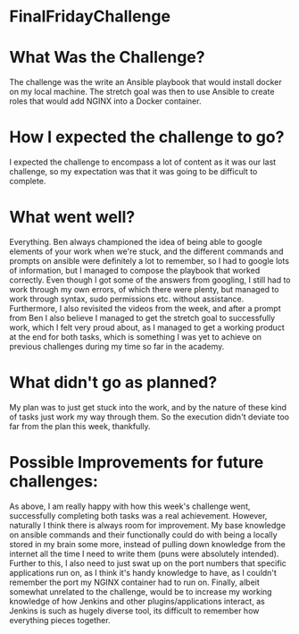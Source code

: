 # FinalFridayChallenge

# What Was the Challenge?
The challenge was the write an Ansible playbook that would install docker on my local machine. The stretch goal was then to use Ansible to create roles that would add NGINX into a Docker container.

# How I expected the challenge to go?
I expected the challenge to encompass a lot of content as it was our last challenge, so my expectation was that it was going to be difficult to complete.

# What went well?
Everything. Ben always championed the idea of being able to google elements of your work when we're stuck, and the different commands and prompts on ansible were definitely a lot to remember, so I had to google lots of information, but I managed to compose the playbook that worked correctly. Even though I got some of the answers from googling, I still had to work through my own errors, of which there were plenty, but managed to work through syntax, sudo permissions etc. without assistance. Furthermore, I also revisited the videos from the week, and after a prompt from Ben I also believe I managed to get the stretch goal to successfully work, which I felt very proud about, as I managed to get a working product at the end for both tasks, which is something I was yet to achieve on previous challenges during my time so far in the academy.

# What didn't go as planned?
My plan was to just get stuck into the work, and by the nature of these kind of tasks just work my way through them. So the execution didn't deviate too far from the plan this week, thankfully.

# Possible Improvements for future challenges:
As above, I am really happy with how this week's challenge went, successfully completing both tasks was a real achievement. However, naturally I think there is always room for improvement. My base knowledge on ansible commands and their functionally could do with being a locally stored in my brain some more, instead of pulling down knowledge from the internet all the time I need to write them (puns were absolutely intended). Further to this, I also need to just swat up on the port numbers that specific applications run on, as I think it's handy knowledge to have, as I couldn't remember the port my NGINX container had to run on. Finally, albeit somewhat unrelated to the challenge, would be to increase my working knowledge of how Jenkins and other plugins/applications interact, as Jenkins is such as hugely diverse tool, its difficult to remember how everything pieces together.
